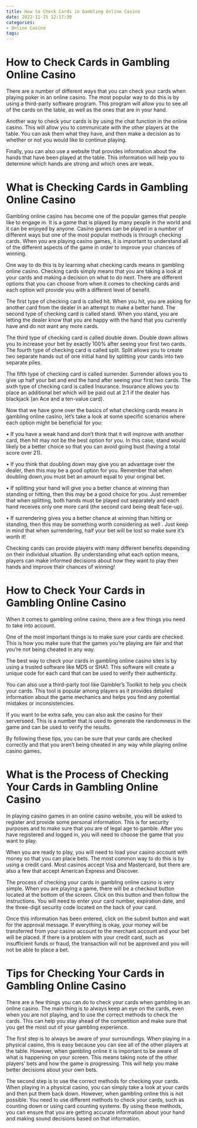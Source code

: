 ```yaml
---
title: How to Check Cards in Gambling Online Casino 
date: 2022-11-15 12:17:30
categories:
- Online Casino
tags:
---
```



#  How to Check Cards in Gambling Online Casino 

There are a number of different ways that you can check your cards when playing poker in an online casino. The most popular way to do this is by using a third-party software program. This program will allow you to see all of the cards on the table, as well as the ones that are in your hand. 

Another way to check your cards is by using the chat function in the online casino. This will allow you to communicate with the other players at the table. You can ask them what they have, and then make a decision as to whether or not you would like to continue playing. 

Finally, you can also use a website that provides information about the hands that have been played at the table. This information will help you to determine which hands are strong and which ones are weak.

#  What is Checking Cards in Gambling Online Casino 

Gambling online casino has become one of the popular games that people like to engage in. It is a game that is played by many people in the world and it can be enjoyed by anyone. Casino games can be played in a number of different ways but one of the most popular methods is through checking cards. When you are playing casino games, it is important to understand all of the different aspects of the game in order to improve your chances of winning. 

One way to do this is by learning what checking cards means in gambling online casino. Checking cards simply means that you are taking a look at your cards and making a decision on what to do next. There are different options that you can choose from when it comes to checking cards and each option will provide you with a different level of benefit. 

The first type of checking card is called hit. When you hit, you are asking for another card from the dealer in an attempt to make a better hand. The second type of checking card is called stand. When you stand, you are letting the dealer know that you are happy with the hand that you currently have and do not want any more cards. 

The third type of checking card is called double down. Double down allows you to increase your bet by exactly 100% after seeing your first two cards. The fourth type of checking card is called split. Split allows you to create two separate hands out of one initial hand by splitting your cards into two separate piles. 

The fifth type of checking card is called surrender. Surrender allows you to give up half your bet and end the hand after seeing your first two cards. The sixth type of checking card is called Insurance. Insurance allows you to place an additional bet which will be paid out at 2:1 if the dealer has blackjack (an Ace and a ten-value card). 

Now that we have gone over the basics of what checking cards means in gambling online casino, let’s take a look at some specific scenarios where each option might be beneficial for you: 

• If you have a weak hand and don’t think that it will improve with another card, then hit may not be the best option for you. In this case, stand would likely be a better choice so that you can avoid going bust (having a total score over 21). 

• If you think that doubling down may give you an advantage over the dealer, then this may be a good option for you. Remember that when doubling down,you must bet an amount equal to your original bet. 

• If splitting your hand will give you a better chance at winning than standing or hitting, then this may be a good choice for you. Just remember that when splitting, both hands must be played out separately and each hand receives only one more card (the second card being dealt face-up). 

• If surrendering gives you a better chance at winning than hitting or standing, then this may be something worth considering as well . Just keep in mind that when surrendering, half your bet will be lost so make sure it’s worth it! 

Checking cards can provide players with many different benefits depending on their individual situation. By understanding what each option means, players can make informed decisions about how they want to play their hands and improve their chances of winning!

#  How to Check Your Cards in Gambling Online Casino 

When it comes to gambling online casino, there are a few things you need to take into account. 

One of the most important things is to make sure your cards are checked. This is how you make sure that the games you’re playing are fair and that you’re not being cheated in any way. 

The best way to check your cards in gambling online casino sites is by using a trusted software like MD5 or SHA1. This software will create a unique code for each card that can be used to verify their authenticity. 

You can also use a third-party tool like Gambler’s Toolkit to help you check your cards. This tool is popular among players as it provides detailed information about the game mechanics and helps you find any potential mistakes or inconsistencies. 

If you want to be extra safe, you can also ask the casino for their serverseed. This is a number that is used to generate the randomness in the game and can be used to verify the results. 

By following these tips, you can be sure that your cards are checked correctly and that you aren’t being cheated in any way while playing online casino games.

#  What is the Process of Checking Your Cards in Gambling Online Casino 

In playing casino games in an online casino website, you will be asked to register and provide some personal information. This is for security purposes and to make sure that you are of legal age to gamble. After you have registered and logged in, you will need to choose the game that you want to play.

When you are ready to play, you will need to load your casino account with money so that you can place bets. The most common way to do this is by using a credit card. Most casinos accept Visa and Mastercard, but there are also a few that accept American Express and Discover.

The process of checking your cards in gambling online casino is very simple. When you are playing a game, there will be a checkout button located at the bottom of the screen. Click on this button and then follow the instructions. You will need to enter your card number, expiration date, and the three-digit security code located on the back of your card.

Once this information has been entered, click on the submit button and wait for the approval message. If everything is okay, your money will be transferred from your casino account to the merchant account and your bet will be placed. If there is a problem with your credit card, such as insufficient funds or fraud, the transaction will not be approved and you will not be able to place a bet.

#  Tips for Checking Your Cards in Gambling Online Casino

There are a few things you can do to check your cards when gambling in an online casino. The main thing is to always keep an eye on the cards, even when you are not playing, and to use the correct methods to check the cards. This can help you stay ahead of the competition and make sure that you get the most out of your gambling experience.

The first step is to always be aware of your surroundings. When playing in a physical casino, this is easy because you can see all of the other players at the table. However, when gambling online it is important to be aware of what is happening on your screen. This means taking note of the other players’ bets and how the game is progressing. This will help you make better decisions about your own bets.

The second step is to use the correct methods for checking your cards. When playing in a physical casino, you can simply take a look at your cards and then put them back down. However, when gambling online this is not possible. You need to use different methods to check your cards, such as counting down or using card counting systems. By using these methods, you can ensure that you are getting accurate information about your hand and making sound decisions based on that information.